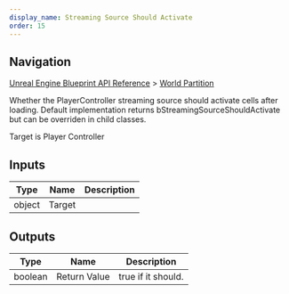 ```yaml
---
display_name: Streaming Source Should Activate
order: 15
---
```

## Navigation

[Unreal Engine Blueprint API Reference](https://dev.epicgames.com/documentation/en-us/unreal-engine/BlueprintAPI) > [World Partition](https://dev.epicgames.com/documentation/en-us/unreal-engine/BlueprintAPI/WorldPartition)

Whether the PlayerController streaming source should activate cells after loading.
Default implementation returns bStreamingSourceShouldActivate but can be overriden in child classes.

Target is Player Controller

## Inputs

| Type | Name | Description |
| --- | --- | --- |
| object | Target |  |

## Outputs

| Type | Name | Description |
| --- | --- | --- |
| boolean | Return Value | true if it should. |
